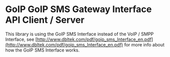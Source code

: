 GoIP GoIP SMS Gateway Interface API Client / Server
===

This library is using the GoIP SMS Interface instead of the VoIP / SMPP Interface,
see [http://www.dbltek.com/pdf/goip_sms_Interface_en.pdf](http://www.dbltek.com/pdf/goip_sms_Interface_en.pdf)
for more info about how the GoIP SMS Interface works.
